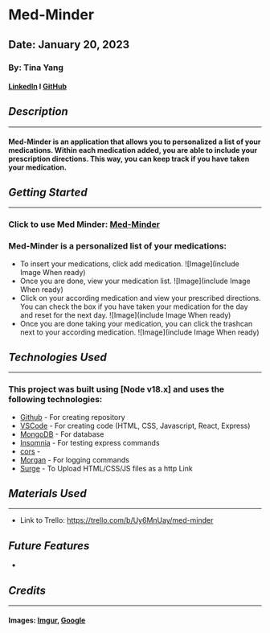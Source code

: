 # Med-Minder
## Date: January 20, 2023
### By: Tina Yang
#### [LinkedIn](https://www.linkedin.com/in/yang-tina/) l [GitHub](https://github.com/tinayang15)

## ***Description***
***
#### Med-Minder is an application that allows you to personalized a list of your medications. Within each medication added, you are able to include your prescription directions. This way, you can keep track if you have taken your medication.

## ***Getting Started***
***
### Click to use Med Minder: [Med-Minder](IncludeHTMLWhenReady)

### Med-Minder is a personalized list of your medications:
* To insert your medications, click add medication.
![Image](include Image When ready)
* Once you are done, view your medication list.
![Image](include Image When ready)
* Click on your according medication and view your prescribed directions. You can check the box if you have taken your medication for the day and reset for the next day.
![Image](include Image When ready)
* Once you are done taking your medication, you can click the trashcan next to your according medication. 
![Image](include Image When ready)

## ***Technologies Used***
***
### This project was built using  [Node v18.x] and uses the following technologies:
* [Github](https://github.com/) - For creating repository
* [VSCode](https://code.visualstudio.com/) - For creating code (HTML, CSS, Javascript, React, Express)
* [MongoDB](https://www.mongodb.com/cloud/atlas/lp/try4?utm_content=rlsavisitor&utm_source=google&utm_campaign=search_gs_pl_evergreen_atlas_core_retarget-brand_gic-null_amers-us-ca_ps-all_desktop_eng_lead&utm_term=mongodb&utm_medium=cpc_paid_search&utm_ad=e&utm_ad_campaign_id=14291004479&adgroup=128837427347&cq_cmp=14291004479&gclid=CjwKCAiArY2fBhB9EiwAWqHK6ojEvQyb-6P-jwBIIENwDlR1nzXX1m7MZWBhenUOqTiZyUdZXExhGxoCFn8QAvD_BwE) - For database
* [Insomnia](https://insomnia.rest/download) - For testing express commands
* [cors](https://www.npmjs.com/package/cors) - 
* [Morgan](https://www.npmjs.com/package/morgan) - For logging commands
* [Surge](https://surge.sh/) - To Upload HTML/CSS/JS files as a http Link

## ***Materials Used***
***
* Link to Trello: https://trello.com/b/Uy6MnUay/med-minder

## ***Future Features***
* 
## ***Credits***
***
#### Images: [Imgur](https://imgur.com/), [Google](https://www.google.com/)


